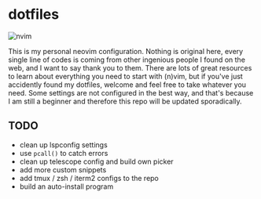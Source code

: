 # dotfiles

![nvim]('./extra/nvim.gif')

This is my personal neovim configuration. Nothing is original here, every single line of codes is coming from other ingenious people I found on the web, and I want to say thank you to them. There are lots of great resources to learn about everything you need to start with (n)vim, but if you've just accidently found my dotfiles, welcome and feel free to take whatever you need. Some settings are not configured in the best way, and that's because I am still a beginner and therefore this repo will be updated sporadically.

## TODO

- clean up lspconfig settings
- use `pcall()` to catch errors
- clean up telescope config and build own picker
- add more custom snippets
- add tmux / zsh / iterm2 configs to the repo
- build an auto-install program
